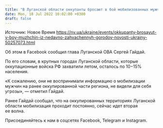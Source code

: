 ```yaml
---
title: "В Луганской области оккупанты бросают в бой мобилизованных мужчин из недавно захваченных городов — Гайдай"
date: Mon, 18 Jul 2022 10:02:00 +0300
draft: false
---
```

Источник: Новое Время https://nv.ua/ukraine/events/okkupanty-brosayut-v-boy-muzhchin-iz-nedavno-zahvachennyh-gorodov-novosti-ukrainy-50257073.html


Об этом в Facebook сообщил глава Луганской ОВА Сергей Гайдай.

По его словам, в крупных городах Луганской области, которые оккупационные войска РФ захватили летом, осталось по 10−15% населения.

«К сожалению, они не воспринимали информацию о мобилизации мужчин на ранее оккупированной части региона, не видели для себя угрозы», — отметил Гайдай.

Ранее Гайдай сообщал, что на оккупированных территориях Луганской области мобилизация проходит постоянно, сейчас идет вторая ее волна.

Присоединяйтесь к нам в соцсетях Facebook, Telegram и Instagram.
